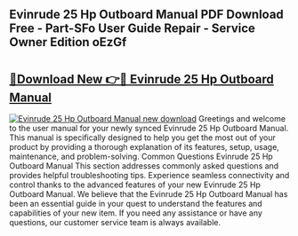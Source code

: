 ## Evinrude 25 Hp Outboard Manual PDF Download Free - Part-SFo User Guide Repair - Service Owner Edition oEzGf

# <h2><a href="http://bc57640.oget.top/?id=Evinrude+25+Hp+Outboard+Manual">🔗Download New 👉🔴 Evinrude 25 Hp Outboard Manual</a></h2>

[![Evinrude 25 Hp Outboard Manual new download](https://i.imgur.com/5g1atiW.png)](http://bc57640.oget.top/?id=Evinrude+25+Hp+Outboard+Manual)
Greetings and welcome to the user manual for your newly synced Evinrude 25 Hp Outboard Manual. This manual is specifically designed to help you get the most out of your product by providing a thorough explanation of its features, setup, usage, maintenance, and problem-solving. Common Questions Evinrude 25 Hp Outboard Manual This section addresses commonly asked questions and provides helpful troubleshooting tips. Experience seamless connectivity and control thanks to the advanced features of your new Evinrude 25 Hp Outboard Manual. We believe that the Evinrude 25 Hp Outboard Manual has been an essential guide in your quest to understand the features and capabilities of your new item. If you need any assistance or have any questions, our customer service team is always available.
